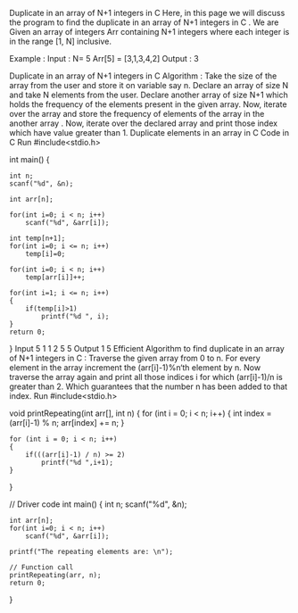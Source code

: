 Duplicate in an array of N+1 integers in C
Here, in this page we will discuss the program to find the duplicate in an array of N+1 integers in C . We are Given an array of integers Arr containing N+1 integers where each integer is in the range [1, N] inclusive.

Example : Input : N= 5
                              Arr[5] = [3,1,3,4,2]
                  Output : 3

Duplicate in an array of N+1 integers in C
Algorithm :
Take the size of the array from the user and store it on variable say n.
Declare an array of size N and take N elements from the user.
Declare another array of size N+1 which holds the frequency of the elements present in the given array.
Now, iterate over the array and store the frequency of elements of the array in the another array .
Now, iterate over the declared array  and print those index which have value greater than 1.
Duplicate elements in an array in C
Code in C
Run
#include<stdio.h>

int main()
{

    int n;
    scanf("%d", &n);

    int arr[n];

    for(int i=0; i < n; i++)
        scanf("%d", &arr[i]);

    int temp[n+1];
    for(int i=0; i <= n; i++)
        temp[i]=0;

    for(int i=0; i < n; i++)
        temp[arr[i]]++;

    for(int i=1; i <= n; i++)
    {
        if(temp[i]>1)
            printf("%d ", i);
    }
    return 0;
}
Input
5
1 1 2 5 5
Output
1 5
Efficient Algorithm  to find duplicate in an array of N+1 integers in C :
Traverse the given array from 0 to n.
For every element in the array increment the (arr[i]-1)%n‘th element by n.
Now traverse the array again and print all those indices i for which (arr[i]-1)/n is greater than 2. Which guarantees that the number n has been added to that index.
Run
#include<stdio.h>

void printRepeating(int arr[], int n)
{
    for (int i = 0; i < n; i++)
    {
        int index = (arr[i]-1) % n;
        arr[index] += n;
    }

    for (int i = 0; i < n; i++)
    {
        if(((arr[i]-1) / n) >= 2)
            printf("%d ",i+1);
    }
}

// Driver code
int main()
{
    int n;
    scanf("%d", &n);

    int arr[n];
    for(int i=0; i < n; i++)
        scanf("%d", &arr[i]);

    printf("The repeating elements are: \n");

    // Function call
    printRepeating(arr, n);
    return 0;
}
